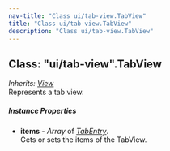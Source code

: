 ```yaml
---
nav-title: "Class ui/tab-view.TabView"
title: "Class ui/tab-view.TabView"
description: "Class ui/tab-view.TabView"
---
```

## Class: "ui/tab-view".TabView  
_Inherits:_ [_View_](../../ui/core/view/View.md)  
Represents a tab view.

##### Instance Properties
 - **items** - _Array_ of [_TabEntry_](../../ui/tab-view/TabEntry.md).    
  Gets or sets the items of the TabView.